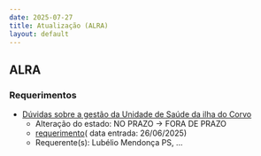 ```yaml
---
date: 2025-07-27
title: Atualização (ALRA)
layout: default
---
```

## ALRA

### Requerimentos

* [Dúvidas sobre a gestão da Unidade de Saúde da ilha do Corvo](http://base.alra.pt:82/4DACTION/w_pesquisa_registo/4/8867)
  * Alteração do estado: NO PRAZO → FORA DE PRAZO
  * [requerimento](http://base.alra.pt:82/Doc_Req/XIIIreque371.pdf)( data entrada: 26/06/2025)
  * Requerente(s): Lubélio Mendonça PS, ...
